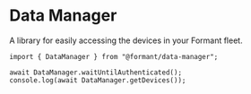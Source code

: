 # Data Manager

A library for easily accessing the devices in your Formant fleet.

```
import { DataManager } from "@formant/data-manager";

await DataManager.waitUntilAuthenticated();
console.log(await DataManager.getDevices());
```
